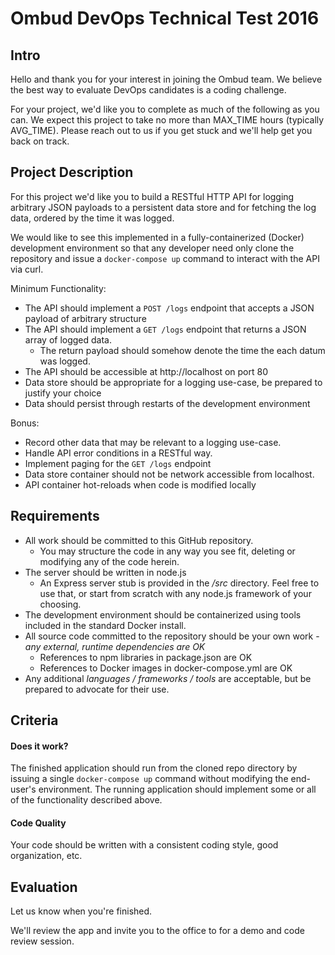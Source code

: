 # Ombud DevOps Technical Test 2016

## Intro

Hello and thank you for your interest in joining the Ombud team. We believe the best way to evaluate DevOps candidates is a coding challenge.

For your project, we'd like you to complete as much of the following as you can. We expect this project to take no more than MAX_TIME hours (typically AVG_TIME). Please reach out to us if you get stuck and we'll help get you back on track.

## Project Description

For this project we'd like you to build a RESTful HTTP API for logging arbitrary JSON payloads to a persistent data store and for fetching the log data, ordered by the time it was logged.  

We would like to see this implemented in a fully-containerized (Docker) development environment so that any developer need only clone the repository and issue a ```docker-compose up``` command to interact with the API via curl.

Minimum Functionality:

* The API should implement a ```POST /logs``` endpoint that accepts a JSON payload of arbitrary structure
* The API should implement a ```GET /logs``` endpoint that returns a JSON array of logged data.
  - The return payload should somehow denote the time the each datum was logged.
* The API should be accessible at http://localhost on port 80
* Data store should be appropriate for a logging use-case, be prepared to justify your choice
* Data should persist through restarts of the development environment

Bonus:

* Record other data that may be relevant to a logging use-case.
* Handle API error conditions in a RESTful way.
* Implement paging for the ```GET /logs``` endpoint
* Data store container should not be network accessible from localhost.
* API container hot-reloads when code is modified locally

## Requirements

* All work should be committed to this GitHub repository.
  - You may structure the code in any way you see fit, deleting or modifying any of the code herein.  
* The server should be written in node.js
  - An Express server stub is provided in the _/src_ directory. Feel free to use that, or start from scratch with any node.js framework of your choosing.
* The development environment should be containerized using tools included in the standard Docker install.
* All source code committed to the repository should be your own work - _any external, runtime dependencies are OK_
  - References to npm libraries in package.json are OK
  - References to Docker images in docker-compose.yml are OK
* Any additional _languages / frameworks / tools_ are acceptable, but be prepared to advocate for their use.

## Criteria

#### Does it work?

The finished application should run from the cloned repo directory by issuing a single ```docker-compose up``` command without modifying the end-user's environment. The running application should implement some or all of the functionality described above.

#### Code Quality

Your code should be written with a consistent coding style, good organization, etc.

## Evaluation

Let us know when you're finished.

We'll review the app and invite you to the office to for a demo and code review session.
